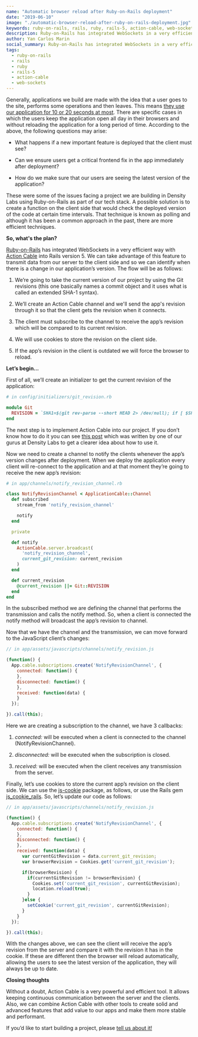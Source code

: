 ```yaml
---
name: "Automatic browser reload after Ruby-on-Rails deployment"
date: "2019-06-10"
image: "./automatic-browser-reload-after-ruby-on-rails-deployment.jpg"
keywords: ruby-on-rails, rails, ruby, rails-5, action-cable, web-sockets
description: Ruby-on-Rails has integrated WebSockets in a very efficient way with Action Cable into Rails version 5. We can take advantage of this feature to transmit data from our server to the client side and so we can identify when there is a change in our application’s version.
author: Yan Carlos Marin
social_summary: Ruby-on-Rails has integrated WebSockets in a very efficient way with Action Cable into Rails version 5. We can take advantage of this feature to transmit data from our server to the client side and so we can identify when there is a change in our application’s version.
tags:
  - ruby-on-rails
  - rails
  - ruby
  - rails-5
  - action-cable
  - web-sockets
---
```

Generally, applications we build are made with the idea that a user goes to the site, performs some operations and then leaves. This means [they use our application for 10 or 20 seconds at most](https://www.nngroup.com/articles/how-long-do-users-stay-on-web-pages). There are specific cases in which the users keep the application open all day in their browsers and without reloading the application for a long period of time.
According to the above, the following questions may arise:

-   What happens if a new important feature is deployed that the client must see?
    
-   Can we ensure users get a critical frontend fix in the app immediately after deployment?
    
-   How do we make sure that our users are seeing the latest version of the application?
    

These were some of the issues facing a project we are building in Density Labs using Ruby-on-Rails as part of our tech stack. A possible solution is to create a function on the client side that would check the deployed version of the code at certain time intervals. That technique is known as polling and although it has been a common approach in the past, there are more efficient techniques.

**So, what's the plan?**

[Ruby-on-Rails](https://guides.rubyonrails.org) has integrated WebSockets in a very efficient way with [Action Cable](https://guides.rubyonrails.org/action_cable_overview.html) into Rails version 5. We can take advantage of this feature to transmit data from our server to the client side and so we can identify when there is a change in our  application’s version. The flow will be as follows:

1.  We’re going to take the current version of our project by using the Git revisions (this one basically names a commit object and it uses what is called an extended SHA-1 syntax).
    
2.  We’ll create an Action Cable channel and we'll send the app's revision through it so that the client gets the revision when it connects.
    
3.  The client must subscribe to the channel to receive the app’s revision which will be compared to its current revision.
    
4.  We will use cookies to store the revision on the client side.
    
5.  If the app’s revision in the client is outdated we will force the browser to reload.
    


**Let’s begin…**

First of all, we’ll create an initializer to get the current revision of the application:

```ruby
# in config/initializers/git_revision.rb

module Git
  REVISION = `SHA1=$(git rev-parse --short HEAD 2> /dev/null); if [ $SHA1 ]; then echo $SHA1; else echo 'unknown'; fi`.chomp
end
```

The next step is to implement Action Cable into our project. If you don’t know how to do it you can see [this post](https://densitylabs.io/blog/implementing-action-cable-and-active-job-in-rails-5) which was written by one of our gurus at Density Labs to get a clearer idea about how to use it.

Now we need to create a channel to notify the clients whenever the app’s version changes after deployment. When we deploy the application every client will re-connect to the application and at that moment they’re going to receive the new app’s revision:

```ruby
# in app/channels/notify_revision_channel.rb

class NotifyRevisionChannel < ApplicationCable::Channel
  def subscribed
    stream_from 'notify_revision_channel'

    notify
  end

  private

  def notify
    ActionCable.server.broadcast(
      'notify_revision_channel',
      current_git_revision: current_revision
    )
  end

  def current_revision
    @current_revision ||= Git::REVISION
  end
end
```

In the subscribed method we are defining the channel that performs the transmission and calls the notify method. So, when a client is connected the notify method will broadcast the app’s revision to channel.

Now that we have the channel and the transmission, we can move forward to the JavaScript client’s changes:

```javascript
// in app/assets/javascripts/channels/notify_revision.js

(function() {
  App.cable.subscriptions.create('NotifyRevisionChannel', {
    connected: function() {
    },
    disconnected: function() {
    },
    received: function(data) {
    }
  });

}).call(this);
```

Here we are creating a subscription to the channel, we have 3 callbacks:

1. _connected:_ will be executed when a client is connected to the channel (NotifyRevisionChannel).

2. _disconnected:_ will be executed when the subscription is closed.

3. _received:_ will be executed when the client receives any transmission from the server.

Finally, let’s use cookies to store the current app’s revision on the client side. We can use the [js-cookie](https://www.npmjs.com/package/js-cookie) package, as follows, or use the Rails gem [js\_cookie\_rails](https://github.com/freego/js_cookie_rails). So, let’s update our code as follows:

```javascript
// in app/assets/javascripts/channels/notify_revision.js

(function() {
  App.cable.subscriptions.create('NotifyRevisionChannel', {
    connected: function() {
    },
    disconnected: function() {
    },
    received: function(data) {
      var currentGitRevision = data.current_git_revision;
      var browserRevision = Cookies.get('current_git_revision');

      if(browserRevision) {
        if(currentGitRevision != browserRevision) {
          Cookies.set('current_git_revision', currentGitRevision);
          location.reload(true);
        }
      }else {
        setCookie('current_git_revision', currentGitRevision);
      }
    }
  });

}).call(this);
```

With the changes above, we can see the client will receive the app’s revision from the server and compare it with the revision it has in the cookie. If these are different then the browser will reload automatically, allowing the users to see the latest version of the application, they will always be up to date.

**Closing thoughts**

Without a doubt, Action Cable is a very powerful and efficient tool. It allows keeping continuous communication between the server and the clients. Also, we can combine Action Cable with other tools to create solid and advanced features that add value to our apps and make them more stable and performant.

If you’d like to start building a project, please [tell us about it!](https://densitylabs.io/contact-us)
